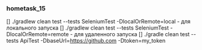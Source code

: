 ### hometask_15

[] ./gradlew clean test --tests SeleniumTest -DlocalOrRemote=local - для локального запуска
[] ./gradlew clean test --tests SeleniumTest -DlocalOrRemote=remote - для удаленного запуска
[] ./gradle clean test --tests ApiTest -DbaseUrl=https://github.com -Dtoken=my_token 
